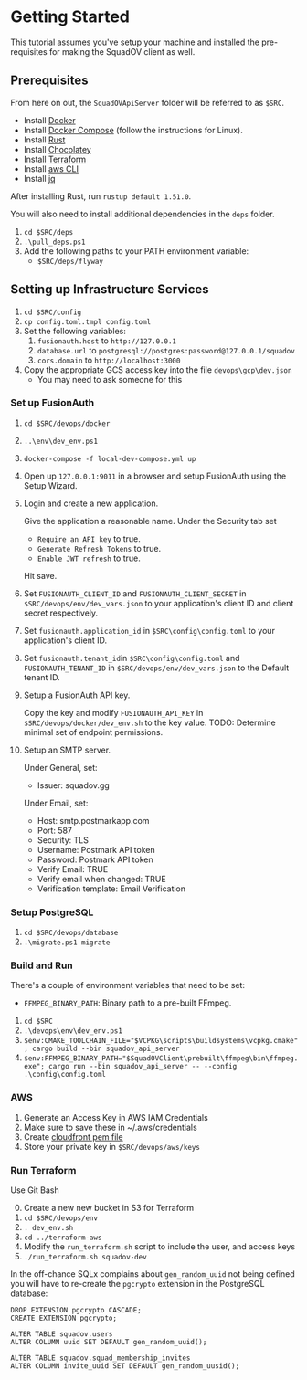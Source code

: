 # Getting Started

This tutorial assumes you've setup your machine and installed the pre-requisites for making the SquadOV client as well.

## Prerequisites

From here on out, the `SquadOVApiServer` folder will be referred to as `$SRC`.

* Install [Docker](https://docs.docker.com/docker-for-windows/wsl/)
* Install [Docker Compose](https://docs.docker.com/compose/install/) (follow the instructions for Linux).
* Install [Rust](https://www.rust-lang.org/tools/install)
* Install [Chocolatey](https://chocolatey.org/install#individual)
* Install [Terraform](https://learn.hashicorp.com/tutorials/terraform/install-cli)
* Install [aws CLI](https://docs.aws.amazon.com/cli/latest/userguide/install-cliv2-windows.html)
* Install [jq](https://community.chocolatey.org/packages/jq/1.6)

After installing Rust, run `rustup default 1.51.0`.

You will also need to install additional dependencies in the `deps` folder.

1. `cd $SRC/deps`
2. `.\pull_deps.ps1`
3. Add the following paths to your PATH environment variable:
    * `$SRC/deps/flyway`

## Setting up Infrastructure Services

1. `cd $SRC/config`
2. `cp config.toml.tmpl config.toml`
3. Set the following variables:
   1. `fusionauth.host` to `http://127.0.0.1`
   2. `database.url` to `postgresql://postgres:password@127.0.0.1/squadov`
   3. `cors.domain` to `http://localhost:3000`
4. Copy the appropriate GCS access key into the file `devops\gcp\dev.json`
    * You may need to ask someone for this

### Set up FusionAuth

1. `cd $SRC/devops/docker`
2. `..\env\dev_env.ps1`
3. `docker-compose -f local-dev-compose.yml up`
4. Open up `127.0.0.1:9011` in a browser and setup FusionAuth using the Setup Wizard.
5. Login and create a new application.

    Give the application a reasonable name. Under the Security tab set

    * `Require an API key` to true.
    * `Generate Refresh Tokens` to true.
    * `Enable JWT refresh` to true.

    Hit save.
6. Set `FUSIONAUTH_CLIENT_ID` and `FUSIONAUTH_CLIENT_SECRET` in `$SRC/devops/env/dev_vars.json` to your application's client ID and client secret respectively.
7. Set `fusionauth.application_id` in `$SRC\config\config.toml` to your application's client ID.
8. Set `fusionauth.tenant_id`in `$SRC\config\config.toml` and `FUSIONAUTH_TENANT_ID` in `$SRC/devops/env/dev_vars.json` to the Default tenant ID.
9. Setup a FusionAuth API key.

    Copy the key and modify `FUSIONAUTH_API_KEY` in `$SRC/devops/docker/dev_env.sh` to the key value.
    TODO: Determine minimal set of endpoint permissions.
10. Setup an SMTP server.

    Under General, set:
    * Issuer: squadov.gg

    Under Email, set:

    * Host: smtp.postmarkapp.com
    * Port: 587
    * Security: TLS
    * Username: Postmark API token
    * Password: Postmark API token
    * Verify Email: TRUE
    * Verify email when changed: TRUE
    * Verification template: Email Verification

### Setup PostgreSQL

1. `cd $SRC/devops/database`
2. `.\migrate.ps1 migrate`

### Build and Run

There's a couple of environment variables that need to be set:
* `FFMPEG_BINARY_PATH`: Binary path to a pre-built FFmpeg.

1. `cd $SRC`
2. `.\devops\env\dev_env.ps1`
3. `$env:CMAKE_TOOLCHAIN_FILE="$VCPKG\scripts\buildsystems\vcpkg.cmake"; cargo build --bin squadov_api_server`
4. `$env:FFMPEG_BINARY_PATH="$SquadOVClient\prebuilt\ffmpeg\bin\ffmpeg.exe"; cargo run --bin squadov_api_server -- --config .\config\config.toml`

### AWS
1. Generate an Access Key in AWS IAM Credentials
2. Make sure to save these in ~/.aws/credentials
3. Create [cloudfront pem file](https://docs.aws.amazon.com/AmazonCloudFront/latest/DeveloperGuide/private-content-trusted-signers.html)
4. Store your private key in `$SRC/devops/aws/keys`

### Run Terraform
Use Git Bash

0. Create a new new bucket in S3 for Terraform
1. `cd $SRC/devops/env`
2. `. dev_env.sh`
3. `cd ../terraform-aws`
4. Modify the `run_terraform.sh` script to include the user, and access keys
5. `./run_terraform.sh squadov-dev`

In the off-chance SQLx complains about `gen_random_uuid` not being defined you will have to re-create the `pgcrypto` extension in the PostgreSQL database:

```
DROP EXTENSION pgcrypto CASCADE;
CREATE EXTENSION pgcrypto;

ALTER TABLE squadov.users
ALTER COLUMN uuid SET DEFAULT gen_random_uuid();

ALTER TABLE squadov.squad_membership_invites
ALTER COLUMN invite_uuid SET DEFAULT gen_random_uusid();
```
